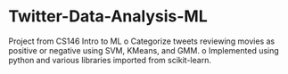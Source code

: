 # Twitter-Data-Analysis-ML
Project from CS146 Intro to ML
o	Categorize tweets reviewing movies as positive or negative using SVM, KMeans, and GMM.
o	Implemented using python and various libraries imported from scikit-learn.
